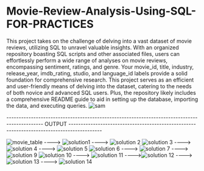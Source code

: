 # Movie-Review-Analysis-Using-SQL-FOR-PRACTICES
 This project takes on the challenge of delving into a vast dataset of movie reviews, utilizing SQL to unravel valuable insights.
 With an organized repository boasting SQL scripts and other associated files, users can effortlessly perform a wide range of analyses on movie reviews, encompassing sentiment, ratings, and genre. Your movie_id, title, industry, release_year, imdb_rating, studio, and language_id labels provide a solid foundation for comprehensive research.
 This project serves as an efficient and user-friendly means of delving into the dataset, catering to the needs of both novice and advanced SQL users.
 Plus, the repository likely includes a comprehensive README guide to aid in setting up the database, importing the data, and executing queries. ![sam](https://github.com/kiransindam/Movie-Review-Analysis-Using-SQL-FOR-PRACTICES/assets/101730779/237b606f-8499-43a0-afda-b8c6742155a0)

  --------------------------------------------------------------------------------------------- OUTPUT ------------------------------------------------------------------------------------------- 

![movie_table](https://github.com/kiransindam/Movie-Review-Analysis-Using-SQL/assets/101730779/80552b2c-2e95-4789-89b6-0eff3fdda4c7) ----> ![solution1](https://github.com/kiransindam/Movie-Review-Analysis-Using-SQL/assets/101730779/4ee329d5-15ec-4ec6-9539-1b7d151f7bb5)   ---->   ![solution 2](https://github.com/kiransindam/Movie-Review-Analysis-Using-SQL/assets/101730779/c8b4efad-4af3-4d0d-8c6a-c22b62f890e5)
![solution 3](https://github.com/kiransindam/Movie-Review-Analysis-Using-SQL/assets/101730779/cd2625a2-0425-4a8a-a33f-165eb0957528) ---->  ![solution 4](https://github.com/kiransindam/Movie-Review-Analysis-Using-SQL/assets/101730779/fb5f3b85-adc7-4c5d-a757-d17582e3e735)  ----> ![solution 5](https://github.com/kiransindam/Movie-Review-Analysis-Using-SQL/assets/101730779/6203f4ec-e25c-4c73-bdf0-fdb18821aa94)
![solution 6](https://github.com/kiransindam/Movie-Review-Analysis-Using-SQL/assets/101730779/e359583b-51c3-49f6-921f-8846bf84ecfe) ----> ![solution 7](https://github.com/kiransindam/Movie-Review-Analysis-Using-SQL/assets/101730779/9e7a8e8c-3dc3-483e-8fb8-fbb2de8c3d57) ----> ![solution 9](https://github.com/kiransindam/Movie-Review-Analysis-Using-SQL/assets/101730779/a8a14a38-e0d4-46a8-b7c5-572feac5eac0)
![solution 10](https://github.com/kiransindam/Movie-Review-Analysis-Using-SQL/assets/101730779/8b4c4e55-2a72-4a67-bf37-82ec66e07495)  ---->  ![solution 11](https://github.com/kiransindam/Movie-Review-Analysis-Using-SQL/assets/101730779/3a39983d-40a7-4272-8d36-aaa6897be748) ---->![solution 12](https://github.com/kiransindam/Movie-Review-Analysis-Using-SQL/assets/101730779/2be2a02a-99f4-488a-af1c-511658ae18de) ----> ![solution 13](https://github.com/kiransindam/Movie-Review-Analysis-Using-SQL/assets/101730779/33016e57-c104-4f1e-a178-a6da749767c5)  ----> ![solution 14](https://github.com/kiransindam/Movie-Review-Analysis-Using-SQL/assets/101730779/854f916b-a421-41ae-aaf3-3fb277784071)




      
